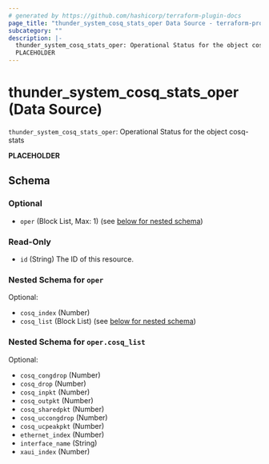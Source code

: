 ```yaml
---
# generated by https://github.com/hashicorp/terraform-plugin-docs
page_title: "thunder_system_cosq_stats_oper Data Source - terraform-provider-thunder"
subcategory: ""
description: |-
  thunder_system_cosq_stats_oper: Operational Status for the object cosq-stats
  PLACEHOLDER
---
```


# thunder_system_cosq_stats_oper (Data Source)

`thunder_system_cosq_stats_oper`: Operational Status for the object cosq-stats

__PLACEHOLDER__



<!-- schema generated by tfplugindocs -->
## Schema

### Optional

- `oper` (Block List, Max: 1) (see [below for nested schema](#nestedblock--oper))

### Read-Only

- `id` (String) The ID of this resource.

<a id="nestedblock--oper"></a>
### Nested Schema for `oper`

Optional:

- `cosq_index` (Number)
- `cosq_list` (Block List) (see [below for nested schema](#nestedblock--oper--cosq_list))

<a id="nestedblock--oper--cosq_list"></a>
### Nested Schema for `oper.cosq_list`

Optional:

- `cosq_congdrop` (Number)
- `cosq_drop` (Number)
- `cosq_inpkt` (Number)
- `cosq_outpkt` (Number)
- `cosq_sharedpkt` (Number)
- `cosq_uccongdrop` (Number)
- `cosq_ucpeakpkt` (Number)
- `ethernet_index` (Number)
- `interface_name` (String)
- `xaui_index` (Number)


